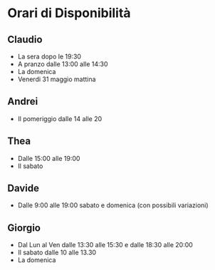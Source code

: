 # Orari di Disponibilità

## Claudio

- La sera dopo le 19:30
- A pranzo dalle 13:00 alle 14:30
- La domenica
- Venerdi 31 maggio mattina

## Andrei

- Il pomeriggio dalle 14 alle 20

## Thea

- Dalle 15:00 alle 19:00
- Il sabato

## Davide

- Dalle 9:00 alle 19:00 sabato e domenica (con possibili variazioni)

## Giorgio

- Dal Lun al Ven dalle 13:30 alle 15:30 e dalle 18:30 alle 20:00
- Il sabato dalle 10 alle 13.30
- La domenica
